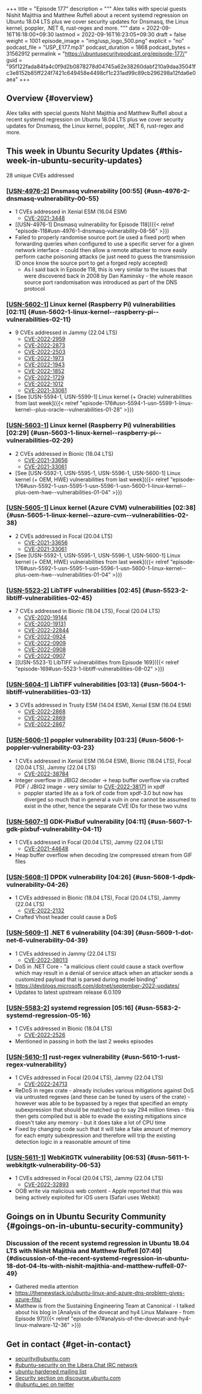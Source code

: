 +++
title = "Episode 177"
description = """
  Alex talks with special guests Nishit Majithia and Matthew Ruffell about a
  recent systemd regression on Ubuntu 18.04 LTS plus we cover security updates for
  Dnsmasq, the Linux kernel, poppler, .NET 6, rust-regex and more.
  """
date = 2022-09-16T16:18:00+09:30
lastmod = 2022-09-16T16:23:05+09:30
draft = false
weight = 1001
episode_image = "img/usp_logo_500.png"
explicit = "no"
podcast_file = "USP_E177.mp3"
podcast_duration = 1868
podcast_bytes = 31562912
permalink = "https://ubuntusecuritypodcast.org/episode-177/"
guid = "95f122fada84fa4c0f9d2b0878278d04745a62e38260dabf210a9daa35041fc3e8152b85ff224f7421c649458e4498cf1c231ad99c89cb296298a12fda6e0aea"
+++

## Overview {#overview}

Alex talks with special guests Nishit Majithia and Matthew Ruffell about a
recent systemd regression on Ubuntu 18.04 LTS plus we cover security updates for
Dnsmasq, the Linux kernel, poppler, .NET 6, rust-regex and more.


## This week in Ubuntu Security Updates {#this-week-in-ubuntu-security-updates}

28 unique CVEs addressed


### [[USN-4976-2](https://ubuntu.com/security/notices/USN-4976-2)] Dnsmasq vulnerability [00:55] {#usn-4976-2-dnsmasq-vulnerability-00-55}

-   1 CVEs addressed in Xenial ESM (16.04 ESM)
    -   [CVE-2021-3448](https://ubuntu.com/security/CVE-2021-3448) <!-- low -->
-   [[USN-4976-1] Dnsmasq vulnerability for Episode 118]({{< relref "episode-118#usn-4976-1-dnsmasq-vulnerability-08-56" >}})
-   Failed to properly randomise source port (ie used a fixed port) when
    forwarding queries when configured to use a specific server for a given
    network interface - could then allow a remote attacker to more easily
    perform cache poisoning attacks (ie just need to guess the transmission
    ID once know the source port to get a forged reply accepted)
    -   As I said back in Episode 118, this is very similar to the issues that were
        discovered back in 2008 by Dan Kaminsky - the whole reason source port
        randomisation was introduced as part of the DNS protocol


### [[USN-5602-1](https://ubuntu.com/security/notices/USN-5602-1)] Linux kernel (Raspberry Pi) vulnerabilities [02:11] {#usn-5602-1-linux-kernel--raspberry-pi--vulnerabilities-02-11}

-   9 CVEs addressed in Jammy (22.04 LTS)
    -   [CVE-2022-2959](https://ubuntu.com/security/CVE-2022-2959) <!-- medium -->
    -   [CVE-2022-2873](https://ubuntu.com/security/CVE-2022-2873) <!-- medium -->
    -   [CVE-2022-2503](https://ubuntu.com/security/CVE-2022-2503) <!-- medium -->
    -   [CVE-2022-1973](https://ubuntu.com/security/CVE-2022-1973) <!-- medium -->
    -   [CVE-2022-1943](https://ubuntu.com/security/CVE-2022-1943) <!-- medium -->
    -   [CVE-2022-1852](https://ubuntu.com/security/CVE-2022-1852) <!-- medium -->
    -   [CVE-2022-1729](https://ubuntu.com/security/CVE-2022-1729) <!-- low -->
    -   [CVE-2022-1012](https://ubuntu.com/security/CVE-2022-1012) <!-- medium -->
    -   [CVE-2021-33061](https://ubuntu.com/security/CVE-2021-33061) <!-- medium -->
-   [See [USN-5594-1, USN-5599-1] Linux kernel (+ Oracle) vulnerabilities from last week]({{< relref "episode-176#usn-5594-1-usn-5599-1-linux-kernel--plus-oracle--vulnerabilities-01-28" >}})


### [[USN-5603-1](https://ubuntu.com/security/notices/USN-5603-1)] Linux kernel (Raspberry Pi) vulnerabilities [02:29] {#usn-5603-1-linux-kernel--raspberry-pi--vulnerabilities-02-29}

-   2 CVEs addressed in Bionic (18.04 LTS)
    -   [CVE-2021-33656](https://ubuntu.com/security/CVE-2021-33656) <!-- medium -->
    -   [CVE-2021-33061](https://ubuntu.com/security/CVE-2021-33061) <!-- medium -->
-   [See [USN-5592-1, USN-5595-1, USN-5596-1, USN-5600-1] Linux kernel (+ OEM, HWE) vulnerabilities from last week]({{< relref "episode-176#usn-5592-1-usn-5595-1-usn-5596-1-usn-5600-1-linux-kernel--plus-oem-hwe--vulnerabilities-01-04" >}})


### [[USN-5605-1](https://ubuntu.com/security/notices/USN-5605-1)] Linux kernel (Azure CVM) vulnerabilities [02:38] {#usn-5605-1-linux-kernel--azure-cvm--vulnerabilities-02-38}

-   2 CVEs addressed in Focal (20.04 LTS)
    -   [CVE-2021-33656](https://ubuntu.com/security/CVE-2021-33656) <!-- medium -->
    -   [CVE-2021-33061](https://ubuntu.com/security/CVE-2021-33061) <!-- medium -->
-   [See [USN-5592-1, USN-5595-1, USN-5596-1, USN-5600-1] Linux kernel (+ OEM, HWE) vulnerabilities from last week]({{< relref "episode-176#usn-5592-1-usn-5595-1-usn-5596-1-usn-5600-1-linux-kernel--plus-oem-hwe--vulnerabilities-01-04" >}})


### [[USN-5523-2](https://ubuntu.com/security/notices/USN-5523-2)] LibTIFF vulnerabilities [02:45] {#usn-5523-2-libtiff-vulnerabilities-02-45}

-   7 CVEs addressed in Bionic (18.04 LTS), Focal (20.04 LTS)
    -   [CVE-2020-19144](https://ubuntu.com/security/CVE-2020-19144) <!-- negligible -->
    -   [CVE-2020-19131](https://ubuntu.com/security/CVE-2020-19131) <!-- negligible -->
    -   [CVE-2022-22844](https://ubuntu.com/security/CVE-2022-22844) <!-- negligible -->
    -   [CVE-2022-0924](https://ubuntu.com/security/CVE-2022-0924) <!-- medium -->
    -   [CVE-2022-0909](https://ubuntu.com/security/CVE-2022-0909) <!-- medium -->
    -   [CVE-2022-0908](https://ubuntu.com/security/CVE-2022-0908) <!-- medium -->
    -   [CVE-2022-0907](https://ubuntu.com/security/CVE-2022-0907) <!-- medium -->
-   [[USN-5523-1] LibTIFF vulnerabilities from Episode 169]({{< relref "episode-169#usn-5523-1-libtiff-vulnerabilities-08-02" >}})


### [[USN-5604-1](https://ubuntu.com/security/notices/USN-5604-1)] LibTIFF vulnerabilities [03:13] {#usn-5604-1-libtiff-vulnerabilities-03-13}

-   3 CVEs addressed in Trusty ESM (14.04 ESM), Xenial ESM (16.04 ESM)
    -   [CVE-2022-2868](https://ubuntu.com/security/CVE-2022-2868) <!-- low -->
    -   [CVE-2022-2869](https://ubuntu.com/security/CVE-2022-2869) <!-- low -->
    -   [CVE-2022-2867](https://ubuntu.com/security/CVE-2022-2867) <!-- low -->


### [[USN-5606-1](https://ubuntu.com/security/notices/USN-5606-1)] poppler vulnerability [03:23] {#usn-5606-1-poppler-vulnerability-03-23}

-   1 CVEs addressed in Xenial ESM (16.04 ESM), Bionic (18.04 LTS), Focal (20.04 LTS), Jammy (22.04 LTS)
    -   [CVE-2022-38784](https://ubuntu.com/security/CVE-2022-38784) <!-- medium -->
-   Integer overflow in JBIG2 decoder -&gt; heap buffer overflow via crafted PDF /
    JBIG2 image - very similar to [CVE-2022-38171](https://ubuntu.com/security/CVE-2022-38171) in xpdf
    -   poppler started life as a fork of code from xpdf-3.0 but now has diverged so
        much that in general a vuln in one cannot be assumed to exist in the other,
        hence the separate CVE IDs for these two vulns


### [[USN-5607-1](https://ubuntu.com/security/notices/USN-5607-1)] GDK-PixBuf vulnerability [04:11] {#usn-5607-1-gdk-pixbuf-vulnerability-04-11}

-   1 CVEs addressed in Focal (20.04 LTS), Jammy (22.04 LTS)
    -   [CVE-2021-44648](https://ubuntu.com/security/CVE-2021-44648) <!-- medium -->
-   Heap buffer overflow when decoding lzw compressed stream from GIF files


### [[USN-5608-1](https://ubuntu.com/security/notices/USN-5608-1)] DPDK vulnerability [04:26] {#usn-5608-1-dpdk-vulnerability-04-26}

-   1 CVEs addressed in Bionic (18.04 LTS), Focal (20.04 LTS), Jammy (22.04 LTS)
    -   [CVE-2022-2132](https://ubuntu.com/security/CVE-2022-2132) <!-- medium -->
-   Crafted Vhost header could cause a DoS


### [[USN-5609-1](https://ubuntu.com/security/notices/USN-5609-1)] .NET 6 vulnerability [04:39] {#usn-5609-1-dot-net-6-vulnerability-04-39}

-   1 CVEs addressed in Jammy (22.04 LTS)
    -   [CVE-2022-38013](https://ubuntu.com/security/CVE-2022-38013) <!-- medium  -->
-   DoS in .NET Core - "a malicious client could cause a stack overflow which may
    result in a denial of service attack when an attacker sends a customized
    payload that is parsed during model binding"
-   <https://devblogs.microsoft.com/dotnet/september-2022-updates/>
-   Updates to latest upstream release 6.0.109


### [[USN-5583-2](https://ubuntu.com/security/notices/USN-5583-2)] systemd regression [05:16] {#usn-5583-2-systemd-regression-05-16}

-   1 CVEs addressed in Bionic (18.04 LTS)
    -   [CVE-2022-2526](https://ubuntu.com/security/CVE-2022-2526) <!-- medium -->
-   Mentioned in passing in both the last 2 weeks episodes


### [[USN-5610-1](https://ubuntu.com/security/notices/USN-5610-1)] rust-regex vulnerability {#usn-5610-1-rust-regex-vulnerability}

-   1 CVEs addressed in Focal (20.04 LTS), Jammy (22.04 LTS)
    -   [CVE-2022-24713](https://ubuntu.com/security/CVE-2022-24713) <!-- medium -->
-   ReDoS in regex crate - already includes various mitigations against DoS via
    untrusted regexes (and these can be tuned by users of the crate) - however was
    able to be bypassed by a regex that specified an empty subexpression that
    should be matched up to say 294 million times - this then gets compiled but is
    able to evade the existing mitigations since doesn't take any memory - but it
    does take a lot of CPU time
-   Fixed by changing code such that it will take a fake amount of memory for each
    empty subexpression and therefore will trip the existing detection logic in a
    reasonable amount of time


### [[USN-5611-1](https://ubuntu.com/security/notices/USN-5611-1)] WebKitGTK vulnerability [06:53] {#usn-5611-1-webkitgtk-vulnerability-06-53}

-   1 CVEs addressed in Focal (20.04 LTS), Jammy (22.04 LTS)
    -   [CVE-2022-32893](https://ubuntu.com/security/CVE-2022-32893) <!-- medium -->
-   OOB write via malicious web content - Apple reported that this was being
    actively exploited for iOS users (Safari uses Webkit)


## Goings on in Ubuntu Security Community {#goings-on-in-ubuntu-security-community}


### Discussion of the recent systemd regression in Ubuntu 18.04 LTS with Nishit Majithia and Matthew Ruffell [07:49] {#discussion-of-the-recent-systemd-regression-in-ubuntu-18-dot-04-lts-with-nishit-majithia-and-matthew-ruffell-07-49}

-   Gathered media attention
-   <https://thenewstack.io/ubuntu-linux-and-azure-dns-problem-gives-azure-fits/>
-   Matthew is from the Sustaining Engineering Team at Canonical - I talked about
    his blog in [Analysis of the dovecat and hy4 Linux Malware - from Episode 97]({{< relref "episode-97#analysis-of-the-dovecat-and-hy4-linux-malware-12-36" >}})


## Get in contact {#get-in-contact}

-   [security@ubuntu.com](mailto:security@ubuntu.com)
-   [#ubuntu-security on the Libera.Chat IRC network](https://libera.chat)
-   [ubuntu-hardened mailing list](https://lists.ubuntu.com/mailman/listinfo/ubuntu-hardened)
-   [Security section on discourse.ubuntu.com](https://discourse.ubuntu.com/c/security)
-   [@ubuntu_sec on twitter](https://twitter.com/ubuntu_sec)